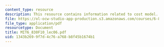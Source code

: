 ```yaml
---
content_type: resource
description: This resource contains information related to cost model.
file: https://ol-ocw-studio-app-production.s3.amazonaws.com/courses/6-830-database-systems-fall-2010/1343b2699f7d4c76a768b8f45b1674b1_MIT6_830F10_lec06.pdf
file_type: application/pdf
resourcetype: Document
title: MIT6_830F10_lec06.pdf
uid: 1343b269-9f7d-4c76-a768-b8f45b1674b1
---
```

